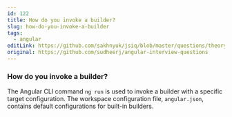 ```yaml
---
id: 122
title: How do you invoke a builder?
slug: how-do-you-invoke-a-builder
tags:
  - angular
editLink: https://github.com/sakhnyuk/jsiq/blob/master/questions/theory/angular/122.md
original: https://github.com/sudheerj/angular-interview-questions
---
```


### How do you invoke a builder?

The Angular CLI command `ng run` is used to invoke a builder with a specific target configuration. The workspace configuration file, `angular.json`, contains default configurations for built-in builders.